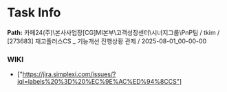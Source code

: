 # Task Info

**Path:** 카페24(주)\본사사업장\[CG]MI본부\고객성장센터\시너지그룹\PnP팀 / tkim / [273683] 재고플러스CS _ 기능개선 진행상황 관제 / 2025-08-01_00-00-00

### WIKI
- ["https://jira.simplexi.com/issues/?jql=labels%20%3D%20%EC%9E%AC%ED%94%8CCS"]

